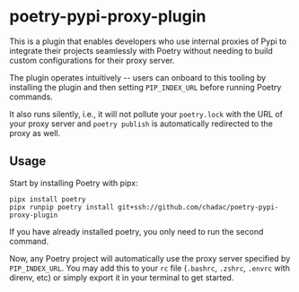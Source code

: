 # poetry-pypi-proxy-plugin

This is a plugin that enables developers who use internal proxies of
Pypi to integrate their projects seamlessly with Poetry without
needing to build custom configurations for their proxy server.

The plugin operates intuitively -- users can onboard to this tooling
by installing the plugin and then setting `PIP_INDEX_URL` before
running Poetry commands.

It also runs silently, i.e., it will not pollute your `poetry.lock`
with the URL of your proxy server and `poetry publish` is
automatically redirected to the proxy as well.

## Usage

Start by installing Poetry with pipx:

    pipx install poetry
    pipx runpip poetry install git+ssh://github.com/chadac/poetry-pypi-proxy-plugin

If you have already installed poetry, you only need to run the second command.


Now, any Poetry project will automatically use the proxy server
specified by `PIP_INDEX_URL`. You may add this to your `rc` file
(`.bashrc`, `.zshrc`, `.envrc` with direnv, etc) or simply export it
in your terminal to get started.
